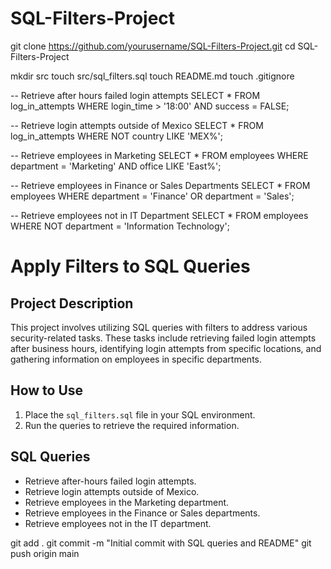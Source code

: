 # SQL-Filters-Project
git clone https://github.com/yourusername/SQL-Filters-Project.git
cd SQL-Filters-Project

mkdir src
touch src/sql_filters.sql
touch README.md
touch .gitignore

-- Retrieve after hours failed login attempts
SELECT *
FROM log_in_attempts
WHERE login_time > '18:00' AND success = FALSE;

-- Retrieve login attempts outside of Mexico
SELECT *
FROM log_in_attempts
WHERE NOT country LIKE 'MEX%';

-- Retrieve employees in Marketing
SELECT *
FROM employees
WHERE department = 'Marketing' AND office LIKE 'East%';

-- Retrieve employees in Finance or Sales Departments
SELECT *
FROM employees
WHERE department = 'Finance' OR department = 'Sales';

-- Retrieve employees not in IT Department
SELECT *
FROM employees
WHERE NOT department = 'Information Technology';

# Apply Filters to SQL Queries

## Project Description
This project involves utilizing SQL queries with filters to address various security-related tasks. These tasks include retrieving failed login attempts after business hours, identifying login attempts from specific locations, and gathering information on employees in specific departments.

## How to Use
1. Place the `sql_filters.sql` file in your SQL environment.
2. Run the queries to retrieve the required information.

## SQL Queries
- Retrieve after-hours failed login attempts.
- Retrieve login attempts outside of Mexico.
- Retrieve employees in the Marketing department.
- Retrieve employees in the Finance or Sales departments.
- Retrieve employees not in the IT department.

git add .
git commit -m "Initial commit with SQL queries and README"
git push origin main
